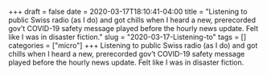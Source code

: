 +++draft = falsedate = 2020-03-17T18:10:41-04:00title = "Listening to public Swiss radio (as I do) and got chills when I heard a  new, prerecorded gov’t COVID-19 safety message played before the hourly news update. Felt like I was in disaster fiction."slug = "2020-03-17-Listening-to"tags = []categories = ["micro"]+++Listening to public Swiss radio (as I do) and got chills when I heard a  new, prerecorded gov’t COVID-19 safety message played before the hourly news update. Felt like I was in disaster fiction.